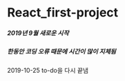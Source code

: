 # React_first-project
##### 2019년 9월 새로운 시작

##### 한동안 코딩 오류 때문에 시간이 많이 지체됨

2019-10-25
to-do을 다시 끝냄
